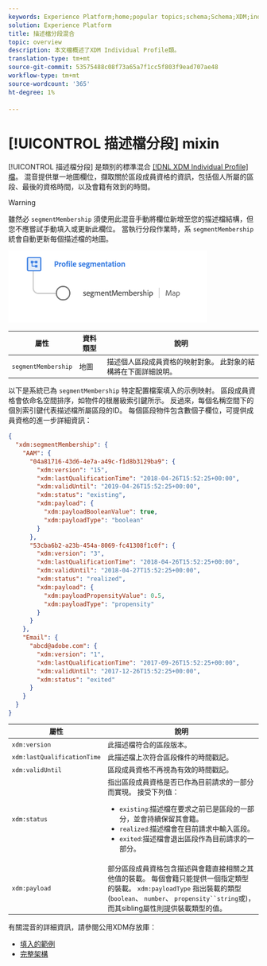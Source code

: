 ```yaml
---
keywords: Experience Platform;home;popular topics;schema;Schema;XDM;individual profile;fields;schemas;Schemas;segment;segmentMembership;segment membership;Schema design;map;Map;
solution: Experience Platform
title: 描述檔分段混合
topic: overview
description: 本文檔概述了XDM Individual Profile類。
translation-type: tm+mt
source-git-commit: 53575488c08f73a65a7f1cc5f803f9ead707ae48
workflow-type: tm+mt
source-wordcount: '365'
ht-degree: 1%

---
```



# [!UICONTROL 描述檔分段] mixin

[!UICONTROL 描述檔分段] 是類別的標準混合 [[!DNL XDM Individual Profile] 檔](../../classes/individual-profile.md)。 混音提供單一地圖欄位，擷取關於區段成員資格的資訊，包括個人所屬的區段、最後的資格時間，以及會籍有效到的時間。

>[!WARNING]
>
>雖然必 `segmentMembership` 須使用此混音手動將欄位新增至您的描述檔結構，但您不應嘗試手動填入或更新此欄位。 當執行分段作業時，系 `segmentMembership` 統會自動更新每個描述檔的地圖。

<img src="../../images/data-types/profile-segmentation.png" width="400" /><br />

| 屬性 | 資料類型 | 說明 |
| --- | --- | --- |
| `segmentMembership` | 地圖 | 描述個人區段成員資格的映射對象。 此對象的結構將在下面詳細說明。 |

以下是系統已為 `segmentMembership` 特定配置檔案填入的示例映射。 區段成員資格會依命名空間排序，如物件的根層級索引鍵所示。 反過來，每個名稱空間下的個別索引鍵代表描述檔所屬區段的ID。 每個區段物件包含數個子欄位，可提供成員資格的進一步詳細資訊：

```json
{
  "xdm:segmentMembership": {
    "AAM": {
      "04a81716-43d6-4e7a-a49c-f1d8b3129ba9": {
        "xdm:version": "15",
        "xdm:lastQualificationTime": "2018-04-26T15:52:25+00:00",
        "xdm:validUntil": "2019-04-26T15:52:25+00:00",
        "xdm:status": "existing",
        "xdm:payload": {
          "xdm:payloadBooleanValue": true,
          "xdm:payloadType": "boolean"
        }
      },
      "53cba6b2-a23b-454a-8069-fc41308f1c0f": {
        "xdm:version": "3",
        "xdm:lastQualificationTime": "2018-04-26T15:52:25+00:00",
        "xdm:validUntil": "2018-04-27T15:52:25+00:00",
        "xdm:status": "realized",
        "xdm:payload": {
          "xdm:payloadPropensityValue": 0.5,
          "xdm:payloadType": "propensity"
        }
      }
    },
    "Email": {
      "abcd@adobe.com": {
        "xdm:version": "1",
        "xdm:lastQualificationTime": "2017-09-26T15:52:25+00:00",
        "xdm:validUntil": "2017-12-26T15:52:25+00:00",
        "xdm:status": "exited"
      }
    }
  }
}
```

| 屬性 | 說明 |
| --- | --- |
| `xdm:version` | 此描述檔符合的區段版本。 |
| `xdm:lastQualificationTime` | 此描述檔上次符合區段條件的時間戳記。 |
| `xdm:validUntil` | 區段成員資格不再視為有效的時間戳記。 |
| `xdm:status` | 指出區段成員資格是否已作為目前請求的一部分而實現。 接受下列值： <ul><li>`existing`:描述檔在要求之前已是區段的一部分，並會持續保留其會籍。</li><li>`realized`:描述檔會在目前請求中輸入區段。</li><li>`exited`:描述檔會退出區段作為目前請求的一部分。</li></ul> |
| `xdm:payload` | 部分區段成員資格包含描述與會籍直接相關之其他值的裝載。 每個會籍只能提供一個指定類型的裝載。 `xdm:payloadType` 指出裝載的類型(`boolean`、 `number`、 `propensity``string`或)，而其sibling屬性則提供裝載類型的值。 |

有關混音的詳細資訊，請參閱公用XDM存放庫：

* [填入的範例](https://github.com/adobe/xdm/blob/master/components/mixins/profile/profile-personal-details.example.1.json)
* [完整架構](https://github.com/adobe/xdm/blob/master/components/mixins/profile/profile-personal-details.schema.json)
